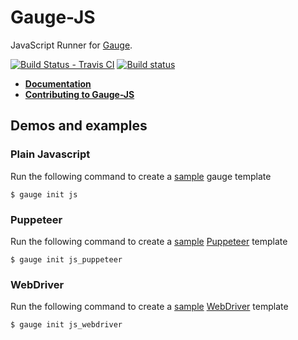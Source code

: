 # Gauge-JS
JavaScript Runner for [Gauge](http://getgauge.io).

[![Build Status - Travis CI](https://travis-ci.org/getgauge/gauge-js.svg?branch=master)](https://travis-ci.org/getgauge/gauge-js)
[![Build status](https://ci.appveyor.com/api/projects/status/bpxrbrexfeeff6r6/branch/master?svg=true)](https://ci.appveyor.com/project/getgauge/gauge-js/branch/master)



- [**Documentation**](https://getgauge.github.io/gauge-js)
- [**Contributing to Gauge-JS**](CONTRIBUTING.md)

## Demos and examples

### Plain Javascript

Run the following command to create a [sample](https://github.com/getgauge/gauge-repository/tree/master/templates/js) gauge template

```
$ gauge init js
```

### Puppeteer

Run the following command to create a [sample](https://github.com/getgauge/gauge-repository/tree/master/templates/js_puppeteer) [Puppeteer](https://github.com/GoogleChrome/puppeteer) template 

```
$ gauge init js_puppeteer
```

### WebDriver

Run the following command to create a [sample](https://github.com/getgauge/gauge-repository/tree/master/templates/js_webdriver) [WebDriver](https://webdriver.io) template 
```
$ gauge init js_webdriver
```
